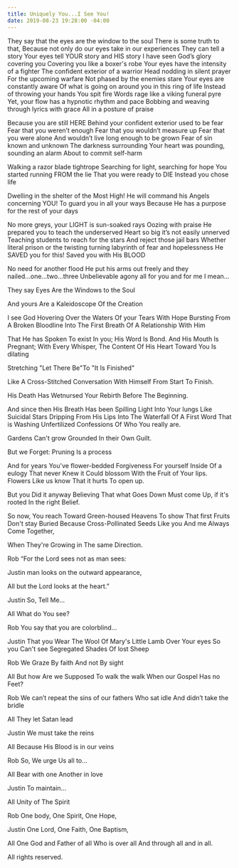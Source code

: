 ```yaml
---
title: Uniquely You...I See You!
date: 2019-08-23 19:28:00 -04:00
---
```


They say that the eyes are the window to the soul
There is some truth to that,
Because not only do our eyes take in our experiences
They can tell a story
Your eyes tell YOUR story and HIS story
I have seen God’s glory covering you
Covering you like a boxer's robe 
Your eyes have the intensity of a fighter
The confident exterior of a warrior 
Head nodding in silent prayer 
For the upcoming warfare
Not phased by the enemies stare
Your eyes are constantly aware
Of what is going on around you in this ring of life
Instead of throwing your hands 
You spit fire
Words rage like a viking funeral pyre
Yet, your flow has a hypnotic rhythm and pace
Bobbing and weaving through lyrics with grace
All in a posture of praise

Because you are still HERE
Behind your confident exterior used to be fear
Fear that you weren’t enough
Fear that you wouldn’t measure up
Fear that you were alone
And wouldn’t live long enough to be grown
Fear of sin known and unknown
The darkness surrounding
Your heart was pounding, sounding an alarm
About to commit self-harm

Walking a razor blade tightrope 
Searching for light, searching for hope
You started running FROM the lie
That you were ready to DIE
Instead you chose life

Dwelling in the shelter of the Most High!
He will command his Angels concerning YOU!
To guard you in all your ways
Because He has a purpose for the rest of your days

No more greys, your LIGHT is sun-soaked rays
Oozing with praise
He prepared you to teach the underserved 
Heart so big it’s not easily unnerved 
Teaching students to reach for the stars 
And reject those jail bars
Whether literal prison or the twisting turning labyrinth of fear and hopelessness
He SAVED you for this!
Saved you with His BLOOD

No need for another flood
He put his arms out freely and they nailed...one...two...three
Unbelievable agony all for you and for me
I mean…

 
They  say Eyes Are the Windows to the Soul 

And yours Are a Kaleidoscope Of the Creation

I see God Hovering Over the Waters Of your Tears With Hope Bursting 
From A Broken Bloodline Into The First Breath Of A Relationship With Him

That He has Spoken To exist In you; His Word Is Bond.
And His Mouth Is Pregnant; With Every Whisper,
The Content Of His Heart Toward You Is dilating

Stretching "Let There Be"To "It Is Finished"

Like A Cross-Stitched Conversation With Himself From Start To Finish.

His Death Has Wetnursed Your Rebirth Before The Beginning.

And since then His Breath Has been Spilling Light Into Your lungs Like Suicidal Stars
Dripping From His Lips Into The Waterfall Of A First Word
That is Washing Unfertilized Confessions Of Who You really are. 

Gardens Can't grow
Grounded In their Own Guilt.

But we Forget: Pruning Is a process

And for years You've flower-bedded Forgiveness For yourself
Inside Of a eulogy That never Knew it Could blossom
With the Fruit of Your lips. 
Flowers Like us know 
That it hurts To open up. 

But you Did it anyway
Believing That what Goes Down
Must come Up, if it's rooted In the right Belief. 

So now, You reach Toward Green-housed Heavens
To show That first Fruits Don't stay Buried
Because Cross-Pollinated Seeds Like you And me Always Come Together,

When They're Growing in The same Direction. 

Rob
“For the Lord sees not as man sees:

Justin
man looks on the outward appearance, 

All
but the Lord looks at the heart.”

Justin
So, Tell Me…

All
What do You see?

Rob
You say that you are colorblind...

Justin
That you Wear The Wool
Of Mary's Little Lamb
Over Your eyes So you Can't see
Segregated Shades Of lost Sheep

Rob
We Graze By faith And not By sight

All
But how Are we Supposed To walk the walk
When our Gospel Has no Feet?

Rob
We can’t repeat the sins of our fathers
Who sat idle And didn’t take the bridle

All
They let Satan lead

Justin
We must take the reins

All
Because  His
Blood is in our veins 

Rob
So, We urge 
Us all to…

All
Bear with one 
Another in love

Justin
To maintain... 

All
Unity of 
The Spirit

Rob 
One body, 
One Spirit,
One Hope, 

Justin
One Lord,
One Faith, 
One Baptism,

All
One God and Father of all
Who is over all 
And through all and in all.

All rights reserved.
